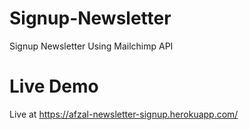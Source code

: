 # Signup-Newsletter

Signup Newsletter Using Mailchimp API

# Live Demo

Live at https://afzal-newsletter-signup.herokuapp.com/
